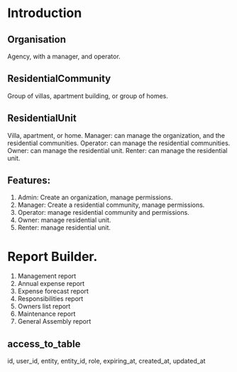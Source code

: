 # Introduction

## Organisation

Agency, with a manager, and operator.

## ResidentialCommunity

Group of villas, apartment building, or group of homes.

## ResidentialUnit

Villa, apartment, or home.
Manager: can manage the organization, and the residential communities.
Operator: can manage the residential communities.
Owner: can manage the residential unit.
Renter: can manage the residential unit.

## Features:

1. Admin: Create an organization, manage permissions.
2. Manager: Create a residential community, manage permissions.
3. Operator: manage residential community and permissions.
4. Owner: manage residential unit.
5. Renter: manage residential unit.

# Report Builder.

1. Management report
2. Annual expense report
3. Expense forecast report
4. Responsibilities report
5. Owners list report
6. Maintenance report
7. General Assembly report

## access_to_table

id, user_id, entity, entity_id, role, expiring_at, created_at, updated_at
